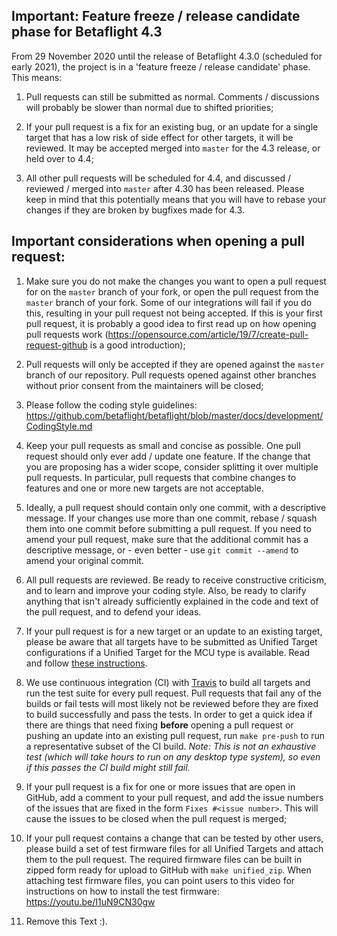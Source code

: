 ## Important: Feature freeze / release candidate phase for Betaflight 4.3

From 29 November 2020 until the release of Betaflight 4.3.0 (scheduled for early 2021), the project is in a 'feature freeze / release candidate' phase. This means:

 1. Pull requests can still be submitted as normal. Comments / discussions will probably be slower than normal due to shifted priorities;

 2. If your pull request is a fix for an existing bug, or an update for a single target that has a low risk of side effect for other targets, it will be reviewed.  It may be accepted merged into `master` for the 4.3 release, or held over to 4.4;

 3. All other pull requests will be scheduled for 4.4, and discussed / reviewed / merged into `master` after 4.30 has been released. Please keep in mind that this potentially means that you will have to rebase your changes if they are broken by bugfixes made for 4.3.



## Important considerations when opening a pull request:

1. Make sure you do not make the changes you want to open a pull request for on the `master` branch of your fork, or open the pull request from the `master` branch of your fork. Some of our integrations will fail if you do this, resulting in your pull request not being accepted. If this is your first pull request, it is probably a good idea to first read up on how opening pull requests work (https://opensource.com/article/19/7/create-pull-request-github is a good introduction);

2. Pull requests will only be accepted if they are opened against the `master` branch of our repository. Pull requests opened against other branches without prior consent from the maintainers will be closed;

3. Please follow the coding style guidelines: https://github.com/betaflight/betaflight/blob/master/docs/development/CodingStyle.md

4. Keep your pull requests as small and concise as possible. One pull request should only ever add / update one feature. If the change that you are proposing has a wider scope, consider splitting it over multiple pull requests. In particular, pull requests that combine changes to features and one or more new targets are not acceptable.

5. Ideally, a pull request should contain only one commit, with a descriptive message. If your changes use more than one commit, rebase / squash them into one commit before submitting a pull request. If you need to amend your pull request, make sure that the additional commit has a descriptive message, or - even better - use `git commit --amend` to amend your original commit.

6. All pull requests are reviewed. Be ready to receive constructive criticism, and to learn and improve your coding style. Also, be ready to clarify anything that isn't already sufficiently explained in the code and text of the pull request, and to defend your ideas.

7. If your pull request is for a new target or an update to an existing target, please be aware that all targets have to be submitted as Unified Target configurations if a Unified Target for the MCU type is available. Read and follow [these instructions](https://github.com/betaflight/betaflight/blob/master/docs/TargetMaintenance/CreatingAUnifiedTarget.md).

8. We use continuous integration (CI) with [Travis](https://travis-ci.com/betaflight) to build all targets and run the test suite for every pull request. Pull requests that fail any of the builds or fail tests will most likely not be reviewed before they are fixed to build successfully and pass the tests. In order to get a quick idea if there are things that need fixing **before** opening a pull request or pushing an update into an existing pull request, run `make pre-push` to run a representative subset of the CI build. _Note: This is not an exhaustive test (which will take hours to run on any desktop type system), so even if this passes the CI build might still fail._

9. If your pull request is a fix for one or more issues that are open in GitHub, add a comment to your pull request, and add the issue numbers of the issues that are fixed in the form `Fixes #<issue number>`. This will cause the issues to be closed when the pull request is merged;

10. If your pull request contains a change that can be tested by other users, please build a set of test firmware files for all Unified Targets and attach them to the pull request. The required firmware files can be built in zipped form ready for upload to GitHub with `make unified_zip`. When attaching test firmware files, you can point users to this video for instructions on how to install the test firmware: https://youtu.be/I1uN9CN30gw

11. Remove this Text :).
